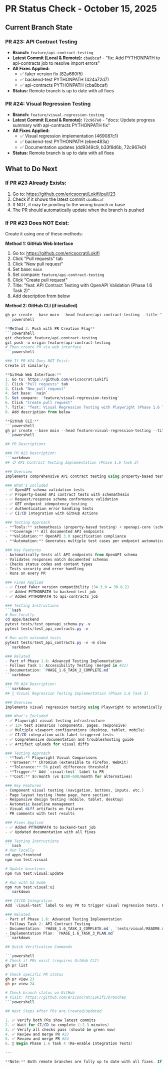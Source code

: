 # PR Status Check - October 15, 2025

## Current Branch State

### PR #23: API Contract Testing
- **Branch:** `feature/api-contract-testing`
- **Latest Commit (Local & Remote):** `cba8bcaf` - "fix: Add PYTHONPATH to api-contracts job to resolve import errors"
- **All Fixes Applied:**
  - ✅ faker version fix (82a680f5)
  - ✅ backend-test PYTHONPATH (424a72d7)
  - ✅ api-contracts PYTHONPATH (cba8bcaf)
- **Status:** Remote branch is up to date with all fixes

### PR #24: Visual Regression Testing
- **Branch:** `feature/visual-regression-testing`
- **Latest Commit (Local & Remote):** `72c967e0` - "docs: Update progress summary with api-contracts PYTHONPATH fix"
- **All Fixes Applied:**
  - ✅ Visual regression implementation (469087c1)
  - ✅ backend-test PYTHONPATH (ebee483a)
  - ✅ Documentation updates (dd9349c9, b33f8d6b, 72c967e0)
- **Status:** Remote branch is up to date with all fixes

## What to Do Next

### If PR #23 Already Exists:
1. Go to: https://github.com/ericsocrat/Lokifi/pull/23
2. Check if it shows the latest commit `cba8bcaf`
3. If NOT, it may be pointing to the wrong branch or base
4. The PR should automatically update when the branch is pushed

### If PR #23 Does NOT Exist:
Create it using one of these methods:

**Method 1: GitHub Web Interface**
1. Go to: https://github.com/ericsocrat/Lokifi
2. Click "Pull requests" tab
3. Click "New pull request"
4. Set base: `main`
5. Set compare: `feature/api-contract-testing`
6. Click "Create pull request"
7. Title: "feat: API Contract Testing with OpenAPI Validation (Phase 1.6 Task 2)"
8. Add description from below

**Method 2: GitHub CLI (if installed)**
```powershell
gh pr create --base main --head feature/api-contract-testing --title "feat: API Contract Testing with OpenAPI Validation (Phase 1.6 Task 2)" --body-file PR_23_DESCRIPTION.md
```powershell

**Method 3: Push with PR Creation Flag**
```powershell
git checkout feature/api-contract-testing
git push -u origin feature/api-contract-testing
# Then create PR via web interface
```powershell

### If PR #24 Does NOT Exist:
Create it similarly:

**GitHub Web Interface:**
1. Go to: https://github.com/ericsocrat/Lokifi
2. Click "Pull requests" tab
3. Click "New pull request"
4. Set base: `main`
5. Set compare: `feature/visual-regression-testing`
6. Click "Create pull request"
7. Title: "feat: Visual Regression Testing with Playwright (Phase 1.6 Task 3)"
8. Add description from below

**GitHub CLI:**
```powershell
gh pr create --base main --head feature/visual-regression-testing --title "feat: Visual Regression Testing with Playwright (Phase 1.6 Task 3)" --body-file PR_24_DESCRIPTION.md
```powershell

## PR Descriptions

### PR #23 Description:
```markdown
## 📋 API Contract Testing Implementation (Phase 1.6 Task 2)

### Overview
Implements comprehensive API contract testing using property-based testing and OpenAPI schema validation.

### What's Included
- ✅ OpenAPI schema validation tests
- ✅ Property-based API contract tests with schemathesis
- ✅ Request/response schema conformance validation
- ✅ GET endpoint idempotency testing
- ✅ Authentication error handling tests
- ✅ CI/CD integration with GitHub Actions

### Testing Approach
- **Tools:** schemathesis (property-based testing) + openapi-core (schema validation)
- **Coverage:** All documented API endpoints
- **Validation:** OpenAPI 3.0 specification compliance
- **Automation:** Generates multiple test cases per endpoint automatically

### Key Features
- Automatically tests all API endpoints from OpenAPI schema
- Validates responses match documented schemas
- Checks status codes and content types
- Tests security and error handling
- Runs on every PR

### Fixes Applied
- ✅ Fixed faker version compatibility (34.3.0 → 30.8.2)
- ✅ Added PYTHONPATH to backend-test job
- ✅ Added PYTHONPATH to api-contracts job

### Testing Instructions
```bash
# Run locally
cd apps/backend
pytest tests/test_openapi_schema.py -v
pytest tests/test_api_contracts.py -v

# Run with extended tests
pytest tests/test_api_contracts.py -v -m slow
```markdown

### Related
- Part of Phase 1.6: Advanced Testing Implementation
- Follows Task 1: Accessibility Testing (merged in #22)
- Documentation: `PHASE_1.6_TASK_2_COMPLETE.md`
```markdown

### PR #24 Description:
```markdown
## 📸 Visual Regression Testing Implementation (Phase 1.6 Task 3)

### Overview
Implements visual regression testing using Playwright to automatically detect UI changes and prevent visual bugs.

### What's Included
- ✅ Playwright visual testing infrastructure
- ✅ 13+ test scenarios (components, pages, responsive)
- ✅ Multiple viewport configurations (desktop, tablet, mobile)
- ✅ CI/CD integration with label-triggered tests
- ✅ Comprehensive documentation and troubleshooting guide
- ✅ Artifact uploads for visual diffs

### Testing Approach
- **Tool:** Playwright Visual Comparisons
- **Browser:** Chromium (extensible to Firefox, WebKit)
- **Tolerance:** 5% pixel difference threshold
- **Trigger:** Add `visual-test` label to PR
- **Cost:** $0/month (vs $200-600/month for alternatives)

### Key Features
- Component visual testing (navigation, buttons, inputs, etc.)
- Page layout testing (home page, hero section)
- Responsive design testing (mobile, tablet, desktop)
- Automatic baseline management
- Visual diff artifacts on failures
- PR comments with test results

### Fixes Applied
- ✅ Added PYTHONPATH to backend-test job
- ✅ Updated documentation with all fixes

### Testing Instructions
```bash
# Run locally
cd apps/frontend
npm run test:visual

# Update baselines
npm run test:visual:update

# Run with UI mode
npm run test:visual:ui
```markdown

### CI/CD Integration
Add `visual-test` label to any PR to trigger visual regression tests. Results and diffs are uploaded as artifacts.

### Related
- Part of Phase 1.6: Advanced Testing Implementation
- Follows Task 2: API Contract Testing
- Documentation: `PHASE_1.6_TASK_3_COMPLETE.md`, `tests/visual/README.md`
- Implementation Plan: `PHASE_1.6_TASK_3_PLAN.md`
```markdown

## Quick Verification Commands

```powershell
# Check if PRs exist (requires GitHub CLI)
gh pr list

# Check specific PR status
gh pr view 23
gh pr view 24

# Check branch status on GitHub
# Visit: https://github.com/ericsocrat/Lokifi/branches
```powershell

## Next Steps After PRs Are Created/Updated

1. ✅ Verify both PRs show latest commits
2. ✅ Wait for CI/CD to complete (~2-3 minutes)
3. ✅ Verify all checks pass (should be green now)
4. ✅ Review and merge PR #23
5. ✅ Review and merge PR #24
6. 🚀 Begin Phase 1.6 Task 4 (Re-enable Integration Tests)

---

**Note:** Both remote branches are fully up to date with all fixes. If PRs don't exist or aren't updating, they may need to be created/recreated via GitHub web interface.